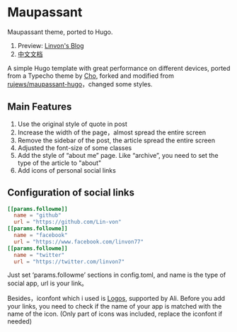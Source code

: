 # Maupassant
Maupassant theme, ported to Hugo.

1. Preview: [Linvon's Blog](http://www.linvon.cn)
2. [中文文档](README.md)

A simple Hugo template with great performance on different devices, ported from a Typecho theme by [Cho](https://github.com/pagecho/maupassant/), forked and modified from [rujews/maupassant-hugo](https://github.com/rujews/maupassant-hugo)，changed some styles.

## Main Features

1. Use the original style of quote in post
2. Increase the width of the page，almost spread the entire screen
3. Remove the sidebar of the post, the article spread the entire screen
4. Adjusted the font-size of some classes
5. Add the style of “about me” page. Like “archive”, you need to set the type of the article to "about"
6. Add icons of personal social links

## Configuration of social links

```toml
[[params.followme]]
  name = "github"
  url = "https://github.com/Lin-von"
[[params.followme]]
  name = "facebook"
  url = "https://www.facebook.com/linvon77"
[[params.followme]]
  name = "twitter"
  url = "https://twitter.com/linvon7"
```

Just set ‘params.followme’ sections in config.toml, and name is the type of social app, url is your link。

Besides，iconfont which i used is [Logos](https://www.iconfont.cn/collections/detail?cid=16800), supported by Ali. Before you add your links, you need to check if the name of your app is matched with the name of the icon. (Only part of icons was included, replace the iconfont if needed)

